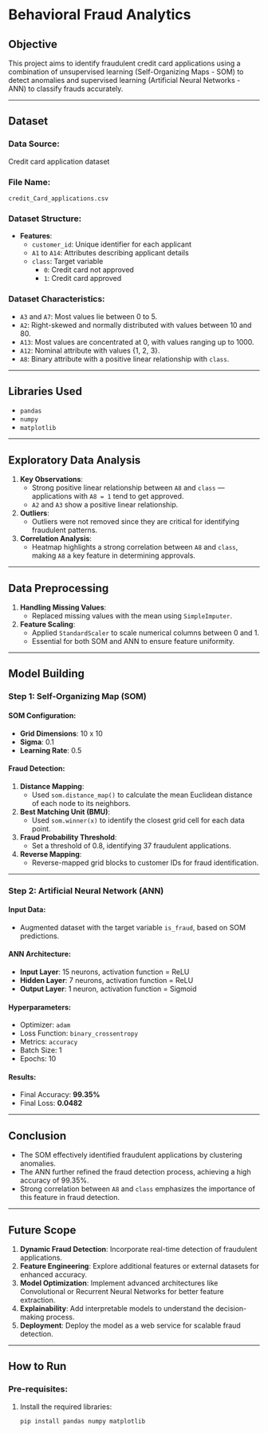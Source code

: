 # Behavioral Fraud Analytics

## Objective
This project aims to identify fraudulent credit card applications using a combination of unsupervised learning (Self-Organizing Maps - SOM) to detect anomalies and supervised learning (Artificial Neural Networks - ANN) to classify frauds accurately.

---

## Dataset

### **Data Source**:  
Credit card application dataset  

### **File Name**:  
`credit_Card_applications.csv`  

### **Dataset Structure**:  
- **Features**:  
  - `customer_id`: Unique identifier for each applicant  
  - `A1` to `A14`: Attributes describing applicant details  
  - `class`: Target variable  
    - `0`: Credit card not approved  
    - `1`: Credit card approved  

### Dataset Characteristics:
- `A3` and `A7`: Most values lie between 0 to 5.  
- `A2`: Right-skewed and normally distributed with values between 10 and 80.  
- `A13`: Most values are concentrated at 0, with values ranging up to 1000.  
- `A12`: Nominal attribute with values {1, 2, 3}.  
- `A8`: Binary attribute with a positive linear relationship with `class`.  

---

## Libraries Used
- `pandas`  
- `numpy`  
- `matplotlib`  

---

## Exploratory Data Analysis
1. **Key Observations**:
   - Strong positive linear relationship between `A8` and `class` — applications with `A8 = 1` tend to get approved.  
   - `A2` and `A3` show a positive linear relationship.  
2. **Outliers**:
   - Outliers were not removed since they are critical for identifying fraudulent patterns.  
3. **Correlation Analysis**:
   - Heatmap highlights a strong correlation between `A8` and `class`, making `A8` a key feature in determining approvals.  

---

## Data Preprocessing
1. **Handling Missing Values**:  
   - Replaced missing values with the mean using `SimpleImputer`.  
2. **Feature Scaling**:  
   - Applied `StandardScaler` to scale numerical columns between 0 and 1.  
   - Essential for both SOM and ANN to ensure feature uniformity.  

---

## Model Building

### **Step 1: Self-Organizing Map (SOM)**

#### SOM Configuration:
- **Grid Dimensions**: 10 x 10  
- **Sigma**: 0.1  
- **Learning Rate**: 0.5  

#### Fraud Detection:
1. **Distance Mapping**:  
   - Used `som.distance_map()` to calculate the mean Euclidean distance of each node to its neighbors.  
2. **Best Matching Unit (BMU)**:  
   - Used `som.winner(x)` to identify the closest grid cell for each data point.  
3. **Fraud Probability Threshold**:  
   - Set a threshold of 0.8, identifying 37 fraudulent applications.  
4. **Reverse Mapping**:  
   - Reverse-mapped grid blocks to customer IDs for fraud identification.  

---

### **Step 2: Artificial Neural Network (ANN)**

#### Input Data:
- Augmented dataset with the target variable `is_fraud`, based on SOM predictions.  

#### ANN Architecture:
- **Input Layer**: 15 neurons, activation function = ReLU  
- **Hidden Layer**: 7 neurons, activation function = ReLU  
- **Output Layer**: 1 neuron, activation function = Sigmoid  

#### Hyperparameters:
- Optimizer: `adam`  
- Loss Function: `binary_crossentropy`  
- Metrics: `accuracy`  
- Batch Size: 1  
- Epochs: 10  

#### Results:
- Final Accuracy: **99.35%**  
- Final Loss: **0.0482**  

---

## Conclusion
- The SOM effectively identified fraudulent applications by clustering anomalies.  
- The ANN further refined the fraud detection process, achieving a high accuracy of 99.35%.  
- Strong correlation between `A8` and `class` emphasizes the importance of this feature in fraud detection.  

---

## Future Scope
1. **Dynamic Fraud Detection**: Incorporate real-time detection of fraudulent applications.  
2. **Feature Engineering**: Explore additional features or external datasets for enhanced accuracy.  
3. **Model Optimization**: Implement advanced architectures like Convolutional or Recurrent Neural Networks for better feature extraction.  
4. **Explainability**: Add interpretable models to understand the decision-making process.  
5. **Deployment**: Deploy the model as a web service for scalable fraud detection.  

---

## How to Run

### **Pre-requisites**:
1. Install the required libraries:
   ```bash
   pip install pandas numpy matplotlib
